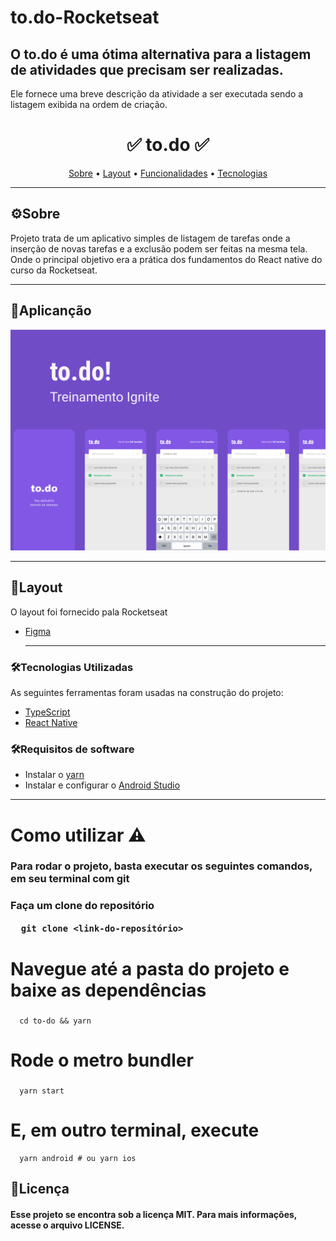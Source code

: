 # to.do-Rocketseat
## O to.do é uma ótima alternativa para a listagem de atividades que precisam ser realizadas.
Ele fornece uma breve descrição da atividade a ser executada sendo a listagem exibida na ordem de criação.

<h1 align="center">
  ✅ to.do ✅
</h1>

<p align="center">
 <a href="#-sobre-o-projeto">Sobre</a> •
 <a href="#-layout">Layout</a> • 
 <a href="#-funcionalidade">Funcionalidades</a> • 	
 <a href="#-tecnologias">Tecnologias</a>  
</p>

---
## ⚙Sobre

Projeto trata de um aplicativo simples de listagem de tarefas onde a inserção de novas tarefas e a exclusão podem ser feitas na mesma tela. Onde o principal objetivo era a prática dos fundamentos do React native do curso da Rocketseat.

---


## 📱Aplicanção

<img title="to.do" src="./Capa.png" />
  
---     

## 🎨Layout

O layout foi fornecido pala Rocketseat 
- [Figma](https://www.figma.com/file/rbj2heb8KmkOxA7ZkP9hRX/to.do?node-id=197%3A1480)

  --- 
  
### 🛠Tecnologias Utilizadas

As seguintes ferramentas foram usadas na construção do projeto:

- [TypeScript](https://www.typescriptlang.org/)
- [React Native](https://reactnative.dev/)

### 🛠Requisitos de software

- Instalar o [yarn](https://yarnpkg.com/)
- Instalar e configurar o [Android Studio](https://developer.android.com/studio)

---

<h1>
  Como utilizar ⚠️
</h1>

 <h3> Para rodar o projeto, basta executar os seguintes comandos, em seu terminal com git <h3/>
 

   Faça um clone do repositório
```
  git clone <link-do-repositório>
```
  # Navegue até a pasta do projeto e baixe as dependências<h3/>
```
  cd to-do && yarn
```
  # Rode o metro bundler<h3/>
```
  yarn start
```
  # E, em outro terminal, execute
```
  yarn android # ou yarn ios
```  
  
  
  ## 📝Licença
  <h4> Esse projeto se encontra sob a licença MIT. Para mais informações, acesse o arquivo LICENSE.</h4>
